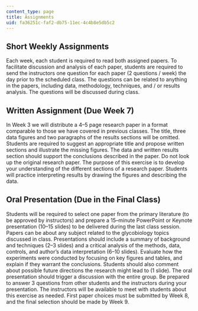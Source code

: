 ```yaml
---
content_type: page
title: Assignments
uid: fa36251c-faf2-db75-11ec-4c4b8e5db5c2
---
```


Short Weekly Assignments
------------------------

Each week, each student is required to read both assigned papers. To facilitate discussion and analysis of each paper, students are required to send the instructors one question for each paper (2 questions / week) the day prior to the scheduled class. The questions can be related to anything in the papers, including data, methodology, techniques, and / or results analysis. The questions will be discussed during class.

Written Assignment (Due Week 7)
-------------------------------

In Week 3 we will distribute a 4–5 page research paper in a format comparable to those we have covered in previous classes. The title, three data figures and two paragraphs of the results sections will be omitted. Students are required to suggest an appropriate title and propose written sections and illustrate the missing figures. The data and written results section should support the conclusions described in the paper. Do not look up the original research paper. The purpose of this exercise is to develop your understanding of the different sections of a research paper. Students will practice interpreting results by drawing the figures and describing the data.

Oral Presentation (Due in the Final Class)
------------------------------------------

Students will be required to select one paper from the primary literature (to be approved by instructors) and prepare a 15–minute PowerPoint or Keynote presentation (10–15 slides) to be delivered during the last class session. Papers can be about any subject related to the glycobiology topics discussed in class. Presentations should include a summary of background and techniques (2–3 slides) and a critical analysis of the methods, data, controls, and author’s data interpretation (6–10 slides). Evaluate how the experiments were conducted by focusing on key figures and tables, and explain if they warrant the conclusions. Students should also comment about possible future directions the research might lead to (1 slide). The oral presentation should trigger a discussion with the entire group. Be prepared to answer 3 questions from other students and the instructors during your presentation. The instructors will be available to meet with students about this exercise as needed. First paper choices must be submitted by Week 8, and the final selection should be made by Week 9.